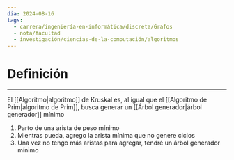 ```yaml
---
dia: 2024-08-16
tags:
  - carrera/ingeniería-en-informática/discreta/Grafos
  - nota/facultad
  - investigación/ciencias-de-la-computación/algoritmos
---
```

# Definición
---
El [[Algoritmo|algoritmo]] de Kruskal es, al igual que el [[Algoritmo de Prim|algoritmo de Prim]], busca generar un [[Árbol generador|árbol generador]] mínimo

1. Parto de una arista de peso mínimo
2. Mientras pueda, agrego la arista mínima que no genere ciclos
3. Una vez no tengo más aristas para agregar, tendré un árbol generador mínimo